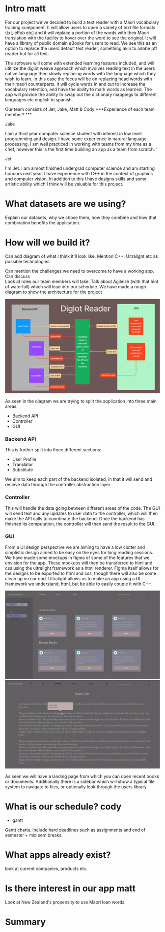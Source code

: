 # Intro matt

For our project we've decided to build a text reader with a Maori vocabulary training component. It will allow users to open a variety of text file formats (txt, ePub etc) and it will replace a portion of the words with their Maori translation with the facility to hover over the word to see the original. It will have a library of public domain eBooks for users to read. We see this as an option to replace the users default text reader, something akin to adobe pff reader but for all text. 

The software will come with extended learning features included, and will utitlize the diglot weave approach which involves reading text in the users native language then slowly replacing words with the language which they wish to learn. In this case the focus will be on replacing head words with their maori counterparts. It will cycle words in and out to increase the vocabulary retention, and have the ability to mark words as learned. The app will provide the ability to swap out the dictionary mappings to different languages etc english to spanish. 



Our team consists of Jet, Jake, Matt & Cody ***Experience of each team member? ***

Jake

I am a third year computer science student with interest in low level programming and design. I have some experience in natural language processing. I am well practiced in working with teams from my time as a chef, however this is the first time building an app as a team from scratch.   '

Jet

I'm Jet. I am almost finished undergrad computer science and am starting honours next year. I have experience with C++ in the context of graphics and computer vision. In addition to this I have designs skills and some artistic ability which I think will be valuable for this project.



# What datasets are we using?

Explain our datasets, why we chose them, how they combine and how that combination benefits the application. 

# How will we build it? 

Can add diagram of what I think it'll look like. Mention C++, Ultralight etc as possible technologies. 

Can mention the challenges we need to overcome to have a working app. Can discuss  
Look at roles our team members will take. Talk about Agileish (with that hint of waterfall) which will lead into our schedule.
We have made a rough diagram to show the architecture for the project

![diagram](./mockups/diagram.png)  

As seen in the diagram we are trying to split the application into three main areas:

- Backend API
- Controller
- GUI

### Backend API

This is further split into three different sections:

- User Profile
- Translator
- Substitute

We aim to keep each part of the backend isolated, in that it will send and recieve data through the controller abstraction layer

### Controller

This will handle the data going between different areas of the code. The GUI will send text and any updates to user data to the controller, which will then make the API calls to coordinate the backend. Once the backend has finished its computation, the controller will then send the result to the GUI. 

### GUI

From a UI design perspective we are aiming to have a low clutter and simplistic design aimed to be easy on the eyes for long reading sessions. We have made some mockups in figma of some of the features that we envision for the app. These mockups will then be transferred to html and css using the ultralight framework as a html renderer. Figma itself allows for the designs to be exported to html and css, though there will also be some clean up on our end. Ultralight allows us to make an app using a UI framework we understand, html, but be able to easily couple it with C++. 

![landing_page](./mockups/landing_page.png) 
![reader](./mockups/reader.png)  


As seen we will have a landing page from which you can open recent books or documents. Additionally there is a sidebar which will show a typical file system to navigate to files, or optionally look through the users library. 



# What is our schedule? cody
- gantt

Gantt charts. Include hard deadlines such as assignments and end of semester + mid sem breaks. 

# What apps already exist?

look at current companies, products etc. 

# Is there interest in our app matt

Look at New Zealand's propensity to use Maori loan words.

# Summary

 